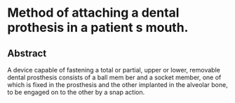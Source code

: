 # Method of attaching a dental prothesis in a patient s mouth.

## Abstract
A device capable of fastening a total or partial, upper or lower, removable dental prosthesis consists of a ball mem ber and a socket member, one of which is fixed in the prosthesis and the other implanted in the alveolar bone, to be engaged on to the other by a snap action.